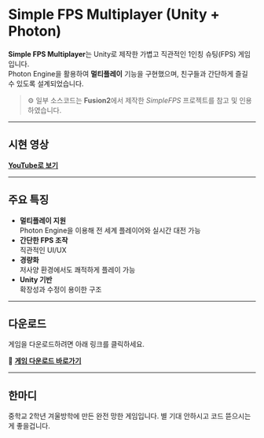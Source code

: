 # Simple FPS Multiplayer (Unity + Photon)

**Simple FPS Multiplayer**는 Unity로 제작한 가볍고 직관적인 1인칭 슈팅(FPS) 게임입니다.  
Photon Engine을 활용하여 **멀티플레이** 기능을 구현했으며, 친구들과 간단하게 즐길 수 있도록 설계되었습니다.

> ⚙️ 일부 소스코드는 **Fusion2**에서 제작한 *SimpleFPS* 프로젝트를 참고 및 인용하였습니다.

---

## 시현 영상
**[YouTube로 보기](https://www.youtube.com/watch?v=YmGyOinU4HU)**

---

## 주요 특징
- **멀티플레이 지원**  
  Photon Engine을 이용해 전 세계 플레이어와 실시간 대전 가능
- **간단한 FPS 조작**  
  직관적인 UI/UX
- **경량화**  
  저사양 환경에서도 쾌적하게 플레이 가능
- **Unity 기반**  
  확장성과 수정이 용이한 구조

---

## 다운로드
게임을 다운로드하려면 아래 링크를 클릭하세요.  

🔗 **[게임 다운로드 바로가기](https://new-friend.tistory.com/7)**

---

## 한마디
중학교 2학년 겨울방학에 만든 완전 망한 게임입니다.
별 기대 안하시고 코드 뜯으시는게 좋을겁니다.
